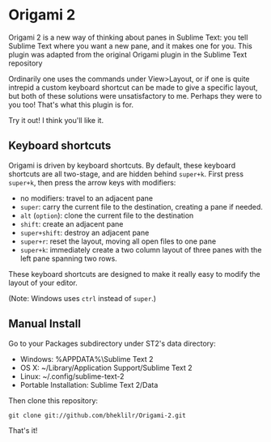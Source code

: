 Origami 2
=========
Origami 2 is a new way of thinking about panes in Sublime Text: you tell Sublime Text where you want a new pane, and it makes one for you.  This plugin was adapted from the original Origami plugin in the Sublime Text repository

Ordinarily one uses the commands under View>Layout, or if one is quite intrepid a custom keyboard shortcut can be made to give a specific layout, but both of these solutions were unsatisfactory to me. Perhaps they were to you too! That's what this plugin is for.

Try it out! I think you'll like it.

Keyboard shortcuts
------------------
Origami is driven by keyboard shortcuts. By default, these keyboard shortcuts are all two-stage, and are hidden behind `super+k`. First press `super+k`, then press the arrow keys with modifiers:

* no modifiers: travel to an adjacent pane
* `super`: carry the current file to the destination, creating a pane if needed.
* `alt` (`option`): clone the current file to the destination
* `shift`: create an adjacent pane
* `super+shift`: destroy an adjacent pane
* `super+r`: reset the layout, moving all open files to one pane
* `super+k`: immediately create a two column layout of three panes with the left pane spanning two rows.

These keyboard shortcuts are designed to make it really easy to modify the layout of your editor.

(Note: Windows uses `ctrl` instead of `super`.)


Manual Install
--------------

Go to your Packages subdirectory under ST2's data directory:

* Windows: %APPDATA%\Sublime Text 2
* OS X: ~/Library/Application Support/Sublime Text 2
* Linux: ~/.config/sublime-text-2
* Portable Installation: Sublime Text 2/Data

Then clone this repository:

    git clone git://github.com/bheklilr/Origami-2.git

That's it!

